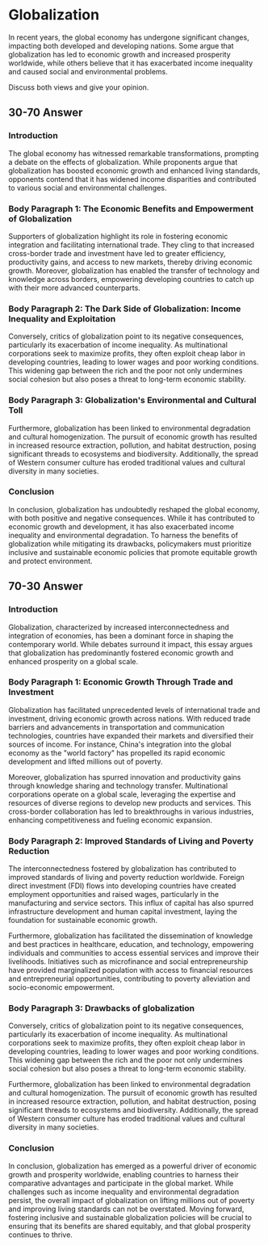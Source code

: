 # Globalization

In recent years, the global economy has undergone significant changes, impacting both developed and developing nations.
Some argue that globalization has led to economic growth and increased prosperity worldwide, while others believe that it has exacerbated income inequality and caused social and environmental problems.

Discuss both views and give your opinion.

## 30-70 Answer

### Introduction

The global economy has witnessed remarkable transformations, prompting a debate on the effects of globalization.
While proponents argue that globalization has boosted economic growth and enhanced living standards, opponents contend that it has widened income disparities and contributed to various social and environmental challenges.

### Body Paragraph 1: The Economic Benefits and Empowerment of Globalization

Supporters of globalization highlight its role in fostering economic integration and facilitating international trade.
They cling to that increased cross-border trade and investment have led to greater efficiency, productivity gains, and access to new markets, thereby driving economic growth.
Moreover, globalization has enabled the transfer of technology and knowledge across borders, empowering developing countries to catch up with their more advanced counterparts.

### Body Paragraph 2: The Dark Side of Globalization: Income Inequality and Exploitation

Conversely, critics of globalization point to its negative consequences, particularly its exacerbation of income inequality.
As multinational corporations seek to maximize profits, they often exploit cheap labor in developing countries, leading to lower wages and poor working conditions.
This widening gap between the rich and the poor not only undermines social cohesion but also poses a threat to long-term economic stability.

### Body Paragraph 3: Globalization's Environmental and Cultural Toll

Furthermore, globalization has been linked to environmental degradation and cultural homogenization.
The pursuit of economic growth has resulted in increased resource extraction, pollution, and habitat destruction, posing significant threads to ecosystems and biodiversity.
Additionally, the spread of Western consumer culture has eroded traditional values and cultural diversity in many societies.

### Conclusion

In conclusion, globalization has undoubtedly reshaped the global economy, with both positive and negative consequences.
While it has contributed to economic growth and development, it has also exacerbated income inequality and environmental degradation.
To harness the benefits of globalization while mitigating its drawbacks, policymakers must prioritize inclusive and sustainable economic policies that promote equitable growth and protect environment.

## 70-30 Answer

### Introduction

Globalization, characterized by increased interconnectedness and integration of economies, has been a dominant force in shaping the contemporary world.
While debates surround it impact, this essay argues that globalization has predominantly fostered economic growth and enhanced prosperity on a global scale.

### Body Paragraph 1: Economic Growth Through Trade and Investment

Globalization has facilitated unprecedented levels of international trade and investment, driving economic growth across nations.
With reduced trade barriers and advancements in transportation and communication technologies, countries have expanded their markets and diversified their sources of income.
For instance, China's integration into the global economy as the "world factory" has propelled its rapid economic development and lifted millions out of poverty.

Moreover, globalization has spurred innovation and productivity gains through knowledge sharing and technology transfer.
Multinational corporations operate on a global scale, leveraging the expertise and resources of diverse regions to develop new products and services.
This cross-border collaboration has led to breakthroughs in various industries, enhancing competitiveness and fueling economic expansion.

### Body Paragraph 2: Improved Standards of Living and Poverty Reduction

The interconnectedness fostered by globalization has contributed to improved standards of living and poverty reduction worldwide.
Foreign direct investment (FDI) flows into developing countries have created employment opportunities and raised wages, particularly in the manufacturing and service sectors.
This influx of capital has also spurred infrastructure development and human capital investment, laying the foundation for sustainable economic growth.

Furthermore, globalization has facilitated the dissemination of knowledge and best practices in healthcare, education, and technology, empowering individuals and communities to access essential services and improve their livelihoods.
Initiatives such as microfinance and social entrepreneurship have provided marginalized population with access to financial resources and entrepreneurial opportunities, contributing to poverty alleviation and socio-economic empowerment.

### Body Paragraph 3: Drawbacks of globalization

Conversely, critics of globalization point to its negative consequences, particularly its exacerbation of income inequality.
As multinational corporations seek to maximize profits, they often exploit cheap labor in developing countries, leading to lower wages and poor working conditions.
This widening gap between the rich and the poor not only undermines social cohesion but also poses a threat to long-term economic stability.

Furthermore, globalization has been linked to environmental degradation and cultural homogenization.
The pursuit of economic growth has resulted in increased resource extraction, pollution, and habitat destruction, posing significant threads to ecosystems and biodiversity.
Additionally, the spread of Western consumer culture has eroded traditional values and cultural diversity in many societies.

### Conclusion

In conclusion, globalization has emerged as a powerful driver of economic growth and prosperity worldwide, enabling countries to harness their comparative advantages and participate in the global market.
While challenges such as income inequality and environmental degradation persist, the overall impact of globalization on lifting millions out of poverty and improving living standards can not be overstated.
Moving forward, fostering inclusive and sustainable globalization policies will be crucial to ensuring that its benefits are shared equitably, and that global prosperity continues to thrive.
